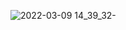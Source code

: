 
![2022-03-09 14_39_32-](https://user-images.githubusercontent.com/49402828/157463170-6d55170d-a5de-4244-be71-0129274450fd.png)
